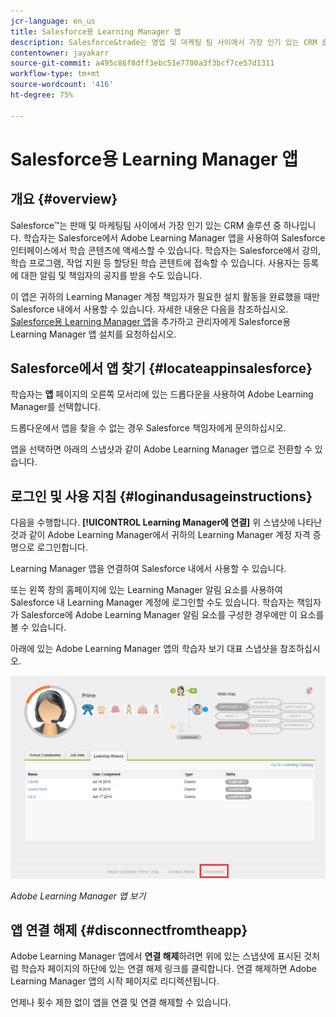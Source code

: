 ```yaml
---
jcr-language: en_us
title: Salesforce용 Learning Manager 앱
description: Salesforce&trade는 영업 및 마케팅 팀 사이에서 가장 인기 있는 CRM 솔루션입니다. 학습자는 Salesforce에서 Adobe Learning Manager 앱을 사용하여 Salesforce 인터페이스에서 학습 콘텐츠에 액세스할 수 있습니다. 학습자는 Salesforce에서 강의, 학습 프로그램, 작업 지원 등 할당된 학습 콘텐트에 접속할 수 있습니다. 사용자는 등록에 대한 알림 및 책임자의 공지를 받을 수도 있습니다.
contentowner: jayakarr
source-git-commit: a495c86f8dff3ebc51e7700a3f3bcf7ce57d1311
workflow-type: tm+mt
source-wordcount: '416'
ht-degree: 75%

---
```




# Salesforce용 Learning Manager 앱

## 개요 {#overview}

Salesforce™는 판매 및 마케팅팀 사이에서 가장 인기 있는 CRM 솔루션 중 하나입니다. 학습자는 Salesforce에서 Adobe Learning Manager 앱을 사용하여 Salesforce 인터페이스에서 학습 콘텐츠에 액세스할 수 있습니다. 학습자는 Salesforce에서 강의, 학습 프로그램, 작업 지원 등 할당된 학습 콘텐트에 접속할 수 있습니다. 사용자는 등록에 대한 알림 및 책임자의 공지를 받을 수도 있습니다.

이 앱은 귀하의 Learning Manager 계정 책임자가 필요한 설치 활동을 완료했을 때만 Salesforce 내에서 사용할 수 있습니다. 자세한 내용은 다음을 참조하십시오. [Salesforce용 Learning Manager 앱](../../integration-admin/feature-summary/sfdc-app.md)을 추가하고 관리자에게 Salesforce용 Learning Manager 앱 설치를 요청하십시오.

## Salesforce에서 앱 찾기 {#locateappinsalesforce}

학습자는 **앱** 페이지의 오른쪽 모서리에 있는 드롭다운을 사용하여 Adobe Learning Manager를 선택합니다.

드롭다운에서 앱을 찾을 수 없는 경우 Salesforce 책임자에게 문의하십시오.

앱을 선택하면 아래의 스냅샷과 같이 Adobe Learning Manager 앱으로 전환할 수 있습니다.

<!--![](assets/connect-to-prime.png)-->

## 로그인 및 사용 지침 {#loginandusageinstructions}

다음을 수행합니다. **[!UICONTROL Learning Manager에 연결]** 위 스냅샷에 나타난 것과 같이 Adobe Learning Manager에서 귀하의 Learning Manager 계정 자격 증명으로 로그인합니다.

Learning Manager 앱을 연결하여 Salesforce 내에서 사용할 수 있습니다.

또는 왼쪽 창의 홈페이지에 있는 Learning Manager 알림 요소를 사용하여 Salesforce 내 Learning Manager 계정에 로그인할 수도 있습니다. 학습자는 책임자가 Salesforce에 Adobe Learning Manager 알림 요소를 구성한 경우에만 이 요소를 볼 수 있습니다.

아래에 있는 Adobe Learning Manager 앱의 학습자 보기 대표 스냅샷을 참조하십시오.

![](assets/learners-view.png)

*Adobe Learning Manager 앱 보기*

## 앱 연결 해제 {#disconnectfromtheapp}

Adobe Learning Manager 앱에서 **연결 해제**&#x200B;하려면 위에 있는 스냅샷에 표시된 것처럼 학습자 페이지의 하단에 있는 연결 해제 링크를 클릭합니다. 연결 해제하면 Adobe Learning Manager 앱의 시작 페이지로 리디렉션됩니다.

언제나 횟수 제한 없이 앱을 연결 및 연결 해제할 수 있습니다.
